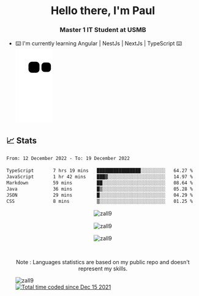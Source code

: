 <h1 align="center">Hello there, I'm Paul</h1> 
<h3 align="center">Master 1 IT Student at USMB </h3>

- ⌨️ I'm currently learning Angular | NestJs | NextJs | TypeScript ⌨️
![Alt text](https://raw.githubusercontent.com/zall9/zall9/output/github-contribution-grid-snake.svg)

## 📈 Stats



<!--START_SECTION:waka-->

```text
From: 12 December 2022 - To: 19 December 2022

TypeScript       7 hrs 19 mins   ████████████████░░░░░░░░░   64.27 %
JavaScript       1 hr 42 mins    ███▓░░░░░░░░░░░░░░░░░░░░░   14.97 %
Markdown         59 mins         ██░░░░░░░░░░░░░░░░░░░░░░░   08.64 %
Java             36 mins         █▒░░░░░░░░░░░░░░░░░░░░░░░   05.28 %
JSON             29 mins         █░░░░░░░░░░░░░░░░░░░░░░░░   04.29 %
CSS              8 mins          ▒░░░░░░░░░░░░░░░░░░░░░░░░   01.25 %
```

<!--END_SECTION:waka-->
<p align="center">
  <img align="center" src="https://github-readme-stats.vercel.app/api?username=zall9&show_icons=true&locale=en&theme=tokyonight " alt="zall9" />
</p>
<p  align="center"><img align="center" src="https://github-readme-streak-stats.herokuapp.com/?user=zall9&theme=tokyonight" alt="zall9" /></p>
<p  align="center"><img align="center" src="https://github-readme-stats.vercel.app/api/top-langs?username=zall9&show_icons=true&locale=en&layout=compact&theme=tokyonight" alt="zall9" /></p>
<br>
<p  align="center">Note : Languages statistics are based on my public repo and doesn't represent my skills.</p>
<p>
  <ul style="list-style-type: none;">
    <li align="left"><img src="https://komarev.com/ghpvc/?username=zall9&label=Profile%20views&color=0e75b6&style=for-the-badge" alt="zall9" /></li>
    <li align="left"> <a href="https://wakatime.com/@7e787948-bc72-4702-af7b-d57420a332e8"><img src="https://wakatime.com/badge/user/7e787948-bc72-4702-af7b-d57420a332e8.svg?style=for-the-badge" alt="Total time coded since Dec 15 2021" /></a> </li>
  </ul>
</p>

